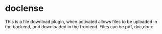 # doclense
This is a file download plugin, when activated allows files to be uploaded in the backend, and downloaded in the frontend. Files can be pdf, doc,docx

